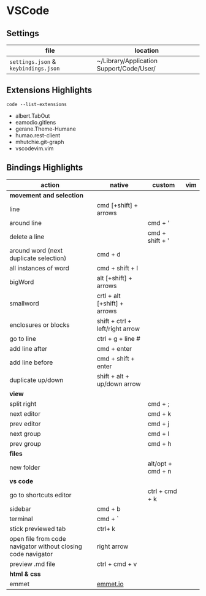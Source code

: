 # VSCode

## Settings

| file                                 | location                                 |
| ------------------------------------ | ---------------------------------------- |
| `settings.json` & `keybindings.json` | ~/Library/Application Support/Code/User/ |

## Extensions Highlights

`code --list-extensions`

- albert.TabOut
- eamodio.gitlens
- gerane.Theme-Humane
- humao.rest-client
- mhutchie.git-graph
- vscodevim.vim

## Bindings Highlights

| action | native | custom | vim |
| ------ | ------ | ------ | --- |
| **movement and selection**
| line | cmd [+shift] + arrows
| around line | | cmd + '
| delete a line | | cmd + shift + '
| around word (next duplicate selection) | cmd + d
| all instances of word| cmd + shift + l
| bigWord | alt [+shift] + arrows
| smallword | crtl + alt [+shift] + arrows
| enclosures or blocks | shift + ctrl + left/right arrow
| go to line | ctrl + g + line #
| add line after | cmd + enter
| add line before | cmd + shift + enter
| duplicate up/down | shift + alt + up/down arrow
| **view**
| split right | | cmd + ;
| next editor | | cmd + k
| prev editor | | cmd + j
| next group | | cmd + l
| prev group | | cmd + h
| **files**
| new folder | | alt/opt + cmd + n
| **vs code**
| go to shortcuts editor | | ctrl + cmd + k
| sidebar | cmd + b |
| terminal | cmd + ` |
| stick previewed tab | ctrl+ k
| open file from code navigator without closing code navigator | right arrow
| preview .md file | ctrl + cmd + v
| **html & css**
| emmet | [emmet.io](https://emmet.io/)

